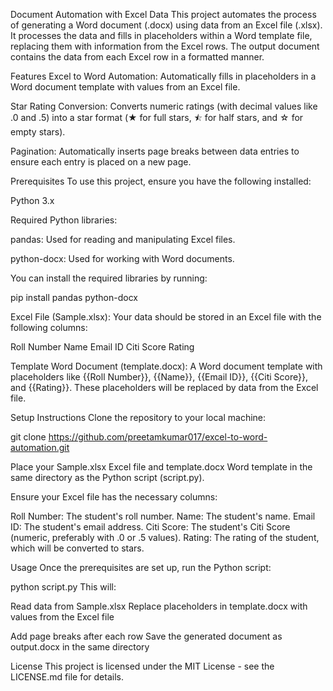 Document Automation with Excel Data
This project automates the process of generating a Word document (.docx) using data from an Excel file (.xlsx). It processes the data and fills in placeholders within a Word template file, replacing them with information from the Excel rows. The output document contains the data from each Excel row in a formatted manner.

Features
Excel to Word Automation: Automatically fills in placeholders in a Word document template with values from an Excel file.

Star Rating Conversion: Converts numeric ratings (with decimal values like .0 and .5) into a star format (★ for full stars, ⯪ for half stars, and ☆ for empty stars).

Pagination: Automatically inserts page breaks between data entries to ensure each entry is placed on a new page.

Prerequisites
To use this project, ensure you have the following installed:

Python 3.x

Required Python libraries:

pandas: Used for reading and manipulating Excel files.

python-docx: Used for working with Word documents.

You can install the required libraries by running:


pip install pandas python-docx

Excel File (Sample.xlsx): Your data should be stored in an Excel file with the following columns:

Roll Number
Name
Email ID
Citi Score
Rating

Template Word Document (template.docx): A Word document template with placeholders like {{Roll Number}}, {{Name}}, {{Email ID}}, {{Citi Score}}, and {{Rating}}. These placeholders will be replaced by data from the Excel file.

Setup Instructions
Clone the repository to your local machine:

git clone https://github.com/preetamkumar017/excel-to-word-automation.git

Place your Sample.xlsx Excel file and template.docx Word template in the same directory as the Python script (script.py).

Ensure your Excel file has the necessary columns:

Roll Number: The student's roll number.
Name: The student's name.
Email ID: The student's email address.
Citi Score: The student's Citi Score (numeric, preferably with .0 or .5 values).
Rating: The rating of the student, which will be converted to stars.

Usage
Once the prerequisites are set up, run the Python script:

python script.py
This will:

Read data from Sample.xlsx
Replace placeholders in template.docx with values from the Excel file

Add page breaks after each row
Save the generated document as output.docx in the same directory



License
This project is licensed under the MIT License - see the LICENSE.md file for details.
